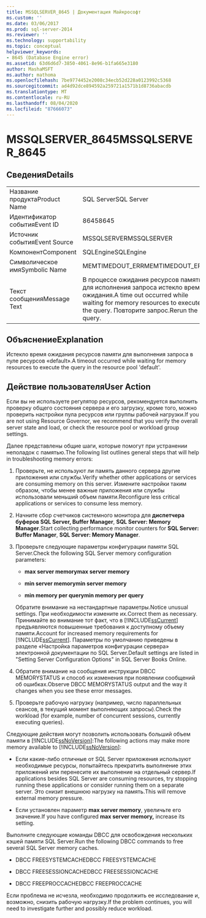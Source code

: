 ```yaml
---
title: MSSQLSERVER_8645 | Документация Майкрософт
ms.custom: ''
ms.date: 03/06/2017
ms.prod: sql-server-2014
ms.reviewer: ''
ms.technology: supportability
ms.topic: conceptual
helpviewer_keywords:
- 8645 (Database Engine error)
ms.assetid: 63d6d6d7-3850-4061-8e96-b1fa665e3180
author: MashaMSFT
ms.author: mathoma
ms.openlocfilehash: 7be9774452e2008c34ecb52d228a0123992c5368
ms.sourcegitcommit: ad4d92dce894592a259721a1571b1d8736abacdb
ms.translationtype: MT
ms.contentlocale: ru-RU
ms.lasthandoff: 08/04/2020
ms.locfileid: "87666073"
---
```

# <a name="mssqlserver_8645"></a><span data-ttu-id="12eba-102">MSSQLSERVER_8645</span><span class="sxs-lookup"><span data-stu-id="12eba-102">MSSQLSERVER_8645</span></span>
    
## <a name="details"></a><span data-ttu-id="12eba-103">Сведения</span><span class="sxs-lookup"><span data-stu-id="12eba-103">Details</span></span>  
  
|||  
|-|-|  
|<span data-ttu-id="12eba-104">Название продукта</span><span class="sxs-lookup"><span data-stu-id="12eba-104">Product Name</span></span>|<span data-ttu-id="12eba-105">SQL Server</span><span class="sxs-lookup"><span data-stu-id="12eba-105">SQL Server</span></span>|  
|<span data-ttu-id="12eba-106">Идентификатор события</span><span class="sxs-lookup"><span data-stu-id="12eba-106">Event ID</span></span>|<span data-ttu-id="12eba-107">8645</span><span class="sxs-lookup"><span data-stu-id="12eba-107">8645</span></span>|  
|<span data-ttu-id="12eba-108">Источник события</span><span class="sxs-lookup"><span data-stu-id="12eba-108">Event Source</span></span>|<span data-ttu-id="12eba-109">MSSQLSERVER</span><span class="sxs-lookup"><span data-stu-id="12eba-109">MSSQLSERVER</span></span>|  
|<span data-ttu-id="12eba-110">Компонент</span><span class="sxs-lookup"><span data-stu-id="12eba-110">Component</span></span>|<span data-ttu-id="12eba-111">SQLEngine</span><span class="sxs-lookup"><span data-stu-id="12eba-111">SQLEngine</span></span>|  
|<span data-ttu-id="12eba-112">Символическое имя</span><span class="sxs-lookup"><span data-stu-id="12eba-112">Symbolic Name</span></span>|<span data-ttu-id="12eba-113">MEMTIMEDOUT_ERR</span><span class="sxs-lookup"><span data-stu-id="12eba-113">MEMTIMEDOUT_ERR</span></span>|  
|<span data-ttu-id="12eba-114">Текст сообщения</span><span class="sxs-lookup"><span data-stu-id="12eba-114">Message Text</span></span>|<span data-ttu-id="12eba-115">В процессе ожидания ресурсов памяти для исполнения запроса истекло время ожидания.</span><span class="sxs-lookup"><span data-stu-id="12eba-115">A time out occurred while waiting for memory resources to execute the query.</span></span> <span data-ttu-id="12eba-116">Повторите запрос.</span><span class="sxs-lookup"><span data-stu-id="12eba-116">Rerun the query.</span></span>|  
  
## <a name="explanation"></a><span data-ttu-id="12eba-117">Объяснение</span><span class="sxs-lookup"><span data-stu-id="12eba-117">Explanation</span></span>  
 <span data-ttu-id="12eba-118">Истекло время ожидания ресурсов памяти для выполнения запроса в пуле ресурсов «default».</span><span class="sxs-lookup"><span data-stu-id="12eba-118">A timeout occurred while waiting for memory resources to execute the query in the resource pool 'default'.</span></span>  
  
## <a name="user-action"></a><span data-ttu-id="12eba-119">Действие пользователя</span><span class="sxs-lookup"><span data-stu-id="12eba-119">User Action</span></span>  
 <span data-ttu-id="12eba-120">Если вы не используете регулятор ресурсов, рекомендуется выполнить проверку общего состояния сервера и его загрузку, кроме того, можно проверить настройки пула ресурсов или группы рабочей нагрузки.</span><span class="sxs-lookup"><span data-stu-id="12eba-120">If you are not using Resource Governor, we recommend that you verify the overall server state and load, or check the resource pool or workload group settings.</span></span>  
  
 <span data-ttu-id="12eba-121">Далее представлены общие шаги, которые помогут при устранении неполадок с памятью.</span><span class="sxs-lookup"><span data-stu-id="12eba-121">The following list outlines general steps that will help in troubleshooting memory errors:</span></span>  
  
1.  <span data-ttu-id="12eba-122">Проверьте, не используют ли память данного сервера другие приложения или службы.</span><span class="sxs-lookup"><span data-stu-id="12eba-122">Verify whether other applications or services are consuming memory on this server.</span></span> <span data-ttu-id="12eba-123">Измените настройки таким образом, чтобы менее важные приложения или службы использовали меньший объем памяти.</span><span class="sxs-lookup"><span data-stu-id="12eba-123">Reconfigure less critical applications or services to consume less memory.</span></span>  
  
2.  <span data-ttu-id="12eba-124">Начните сбор счетчиков системного монитора для **диспетчера буферов SQL Server, Buffer Manager**, **SQL Server: Memory Manager**.</span><span class="sxs-lookup"><span data-stu-id="12eba-124">Start collecting performance monitor counters for **SQL Server: Buffer Manager**, **SQL Server: Memory Manager**.</span></span>  
  
3.  <span data-ttu-id="12eba-125">Проверьте следующие параметры конфигурации памяти SQL Server.</span><span class="sxs-lookup"><span data-stu-id="12eba-125">Check the following SQL Server memory configuration parameters:</span></span>  
  
    -   <span data-ttu-id="12eba-126">**max server memory**</span><span class="sxs-lookup"><span data-stu-id="12eba-126">**max server memory**</span></span>  
  
    -   <span data-ttu-id="12eba-127">**min server memory**</span><span class="sxs-lookup"><span data-stu-id="12eba-127">**min server memory**</span></span>  
  
    -   <span data-ttu-id="12eba-128">**min memory per query**</span><span class="sxs-lookup"><span data-stu-id="12eba-128">**min memory per query**</span></span>  
  
     <span data-ttu-id="12eba-129">Обратите внимание на нестандартные параметры.</span><span class="sxs-lookup"><span data-stu-id="12eba-129">Notice unusual settings.</span></span> <span data-ttu-id="12eba-130">При необходимости измените их.</span><span class="sxs-lookup"><span data-stu-id="12eba-130">Correct them as necessary.</span></span> <span data-ttu-id="12eba-131">Принимайте во внимание тот факт, что в [!INCLUDE[ssCurrent](../../includes/sscurrent-md.md)] предъявляются повышенные требования к доступному объему памяти.</span><span class="sxs-lookup"><span data-stu-id="12eba-131">Account for increased memory requirements for [!INCLUDE[ssCurrent](../../includes/sscurrent-md.md)].</span></span> <span data-ttu-id="12eba-132">Параметры по умолчанию приведены в разделе «Настройка параметров конфигурации сервера» электронной документации по SQL Server.</span><span class="sxs-lookup"><span data-stu-id="12eba-132">Default settings are listed in "Setting Server Configuration Options" in SQL Server Books Online.</span></span>  
  
4.  <span data-ttu-id="12eba-133">Обратите внимание на сообщения инструкции DBCC MEMORYSTATUS и способ их изменения при появлении сообщений об ошибках.</span><span class="sxs-lookup"><span data-stu-id="12eba-133">Observe DBCC MEMORYSTATUS output and the way it changes when you see these error messages.</span></span>  
  
5.  <span data-ttu-id="12eba-134">Проверьте рабочую нагрузку (например, число параллельных сеансов, в текущий момент выполняющих запросы).</span><span class="sxs-lookup"><span data-stu-id="12eba-134">Check the workload (for example, number of concurrent sessions, currently executing queries).</span></span>  
  
 <span data-ttu-id="12eba-135">Следующие действия могут позволить использовать больший объем памяти в [!INCLUDE[ssNoVersion](../../includes/ssnoversion-md.md)]:</span><span class="sxs-lookup"><span data-stu-id="12eba-135">The following actions may make more memory available to [!INCLUDE[ssNoVersion](../../includes/ssnoversion-md.md)]:</span></span>  
  
-   <span data-ttu-id="12eba-136">Если какие-либо отличные от SQL Server приложения используют необходимые ресурсы, попытайтесь прекратить выполнение этих приложений или перенесите их выполнение на отдельный сервер.</span><span class="sxs-lookup"><span data-stu-id="12eba-136">If applications besides SQL Server are consuming resources, try stopping running these applications or consider running them on a separate server.</span></span> <span data-ttu-id="12eba-137">Это снизит внешнюю нагрузку на память.</span><span class="sxs-lookup"><span data-stu-id="12eba-137">This will remove external memory pressure.</span></span>  
  
-   <span data-ttu-id="12eba-138">Если установлен параметр **max server memory**, увеличьте его значение.</span><span class="sxs-lookup"><span data-stu-id="12eba-138">If you have configured **max server memory,** increase its setting.</span></span>  
  
 <span data-ttu-id="12eba-139">Выполните следующие команды DBCC для освобождения нескольких кэшей памяти SQL Server.</span><span class="sxs-lookup"><span data-stu-id="12eba-139">Run the following DBCC commands to free several SQL Server memory caches.</span></span>  
  
-   <span data-ttu-id="12eba-140">DBCC FREESYSTEMCACHE</span><span class="sxs-lookup"><span data-stu-id="12eba-140">DBCC FREESYSTEMCACHE</span></span>  
  
-   <span data-ttu-id="12eba-141">DBCC FREESESSIONCACHE</span><span class="sxs-lookup"><span data-stu-id="12eba-141">DBCC FREESESSIONCACHE</span></span>  
  
-   <span data-ttu-id="12eba-142">DBCC FREEPROCCACHE</span><span class="sxs-lookup"><span data-stu-id="12eba-142">DBCC FREEPROCCACHE</span></span>  
  
 <span data-ttu-id="12eba-143">Если проблема не исчезла, необходимо продолжить ее исследование и, возможно, снизить рабочую нагрузку.</span><span class="sxs-lookup"><span data-stu-id="12eba-143">If the problem continues, you will need to investigate further and possibly reduce workload.</span></span>  
  
  

